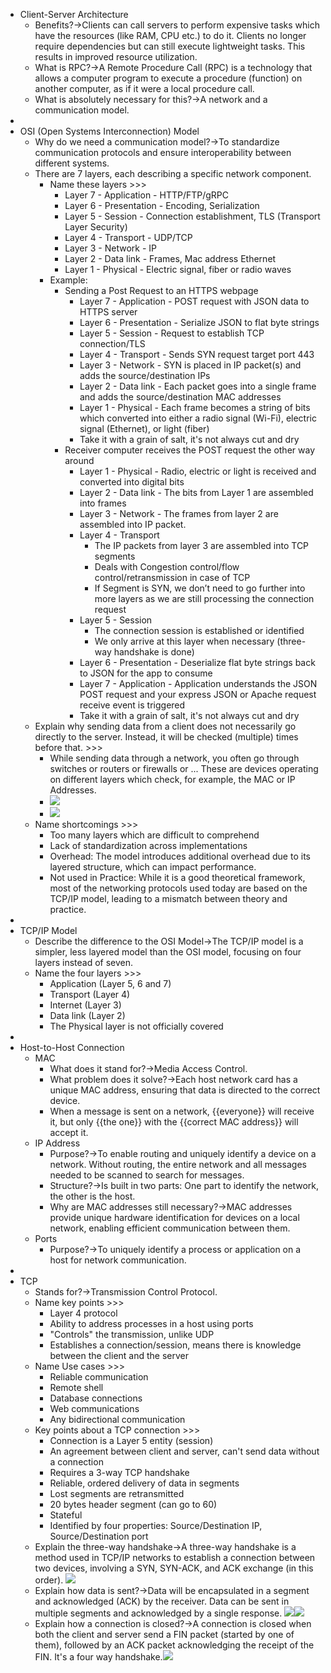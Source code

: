 - Client-Server Architecture
    - Benefits?→Clients can call servers to perform expensive tasks which have the resources (like RAM, CPU etc.) to do it. Clients no longer require dependencies but can still execute lightweight tasks. This results in improved resource utilization.
    - What is RPC?→A Remote Procedure Call (RPC) is a technology that allows a computer program to execute a procedure (function) on another computer, as if it were a local procedure call.
    - What is absolutely necessary for this?→A network and a communication model.
- 
- OSI (Open Systems Interconnection) Model
    - Why do we need a communication model?→To standardize communication protocols and ensure interoperability between different systems.
    - There are 7 layers, each describing a specific network component. 
        - Name these layers >>>
            - Layer 7 - Application - HTTP/FTP/gRPC
            - Layer 6 - Presentation - Encoding, Serialization
            - Layer 5 - Session - Connection establishment, TLS (Transport Layer Security)
            - Layer 4 - Transport - UDP/TCP
            - Layer 3 - Network - IP
            - Layer 2 - Data link - Frames, Mac address Ethernet
            - Layer 1 - Physical - Electric signal, fiber or radio waves
        - Example:
            - Sending a Post Request to an HTTPS webpage
                - Layer 7 - Application - POST request with JSON data to HTTPS server
                - Layer 6 - Presentation - Serialize JSON to flat byte strings
                - Layer 5 - Session - Request to establish TCP connection/TLS
                - Layer 4 - Transport - Sends SYN request target port 443
                - Layer 3 - Network - SYN is placed in IP packet(s) and adds the source/destination IPs
                - Layer 2 - Data link - Each packet goes into a single frame and adds the source/destination MAC addresses
                - Layer 1 - Physical - Each frame becomes a string of bits which converted into either a radio signal (Wi-Fi), electric signal (Ethernet), or light (fiber)
                - Take it with a grain of salt, it's not always cut and dry
            - Receiver computer receives the POST request the other way around
                - Layer 1 - Physical - Radio, electric or light is received and converted into digital bits
                - Layer 2 - Data link - The bits from Layer 1 are assembled into frames
                - Layer 3 - Network - The frames from layer 2 are assembled into IP packet.
                - Layer 4 - Transport
                    - The IP packets from layer 3 are assembled into TCP segments
                    - Deals with Congestion control/flow control/retransmission in case of TCP
                    - If Segment is SYN, we don’t need to go further into more layers as we are still processing the connection request
                - Layer 5 - Session
                    - The connection session is established or identified
                    - We only arrive at this layer when necessary (three-way handshake is done)
                - Layer 6 - Presentation - Deserialize flat byte strings back to JSON for the app to consume
                - Layer 7 - Application - Application understands the JSON POST request and your express JSON or Apache request receive event is triggered
                - Take it with a grain of salt, it's not always cut and dry
    - Explain why sending data from a client does not necessarily go directly to the server. Instead, it will be checked (multiple) times before that. >>>
        - While sending data through a network, you often go through switches or routers or firewalls or ... These are devices operating on different layers which check, for example, the MAC or IP Addresses. 
        - ![](https://remnote-user-data.s3.amazonaws.com/YQjxOiiBu1EyAUrG0zyML1pe1yqL2S3ucF2pxw-xrL3i4XTL65iJRxC3aDireRaoBB1r0nBBE0ML3Rq6iI8a_oJF3ww0qtmevInbbcPXsFq1J48n5_wUYnupTdNns1OE.png)
        - ![](https://remnote-user-data.s3.amazonaws.com/f8AYm4U5IYVcPNKCvg-jQEHNJwK0RbwO_LIaPERN2MDLCyQD7qWReImPrzcn8xCuxHOI2Z1xjIg6FzYQidSHLrbgd5LsmUIZCJMcIIF4m4E9rF1xareM9bC7FDYn5aZH.png)
    - Name shortcomings >>>
        - Too many layers which are difficult to comprehend 
        - Lack of standardization across implementations
        - Overhead: The model introduces additional overhead due to its layered structure, which can impact performance.
        - Not used in Practice: While it is a good theoretical framework, most of the networking protocols used today are based on the TCP/IP model, leading to a mismatch between theory and practice.
- 
- TCP/IP Model
    - Describe the difference to the OSI Model→The TCP/IP model is a simpler, less layered model than the OSI model, focusing on four layers instead of seven. 
    - Name the four layers >>>
        - Application (Layer 5, 6 and 7)
        - Transport (Layer 4)
        - Internet (Layer 3)
        - Data link (Layer 2)
        - The Physical layer is not officially covered
- 
- Host-to-Host Connection
    - MAC
        - What does it stand for?→Media Access Control.
        - What problem does it solve?→Each host network card has a unique MAC address, ensuring that data is directed to the correct device.
        - When a message is sent on a network, {{everyone}} will receive it, but only {{the one}} with the {{correct MAC address}} will accept it.
    - IP Address
        - Purpose?→To enable routing and uniquely identify a device on a network. Without routing, the entire network and all messages needed to be scanned to search for messages.  
        - Structure?→Is built in two parts: One part to identify the network, the other is the host.
        - Why are MAC addresses still necessary?→MAC addresses provide unique hardware identification for devices on a local network, enabling efficient communication between them.
    - Ports
        - Purpose?→To uniquely identify a process or application on a host for network communication.
- 
- TCP
    - Stands for?→Transmission Control Protocol.
    - Name key points >>>
        - Layer 4 protocol
        - Ability to address processes in a host using ports
        - "Controls" the transmission, unlike UDP
        - Establishes a connection/session, means there is knowledge between the client and the server
    - Name Use cases >>>
        - Reliable communication
        - Remote shell
        - Database connections
        - Web communications
        - Any bidirectional communication
    - Key points about a TCP connection >>>
        - Connection is a Layer 5 entity (session)
        - An agreement between client and server, can't send data without a connection
        - Requires a 3-way TCP handshake
        - Reliable, ordered delivery of data in segments
        - Lost segments are retransmitted
        - 20 bytes header segment (can go to 60)
        - Stateful
        - Identified by four properties: Source/Destination IP, Source/Destination port
    - Explain the three-way handshake→A three-way handshake is a method used in TCP/IP networks to establish a connection between two devices, involving a SYN, SYN-ACK, and ACK exchange (in this order). ![](https://remnote-user-data.s3.amazonaws.com/o8vmPD2btd3KImkMciE9N-n5bv6izNBo_d52qiY6I22-xAChoKsz4rkyZ_7WWr6saaKxFTykm4z0szRuPyg96CLmoi9Nk6ZHmviX32y3vGYsIQw8eptxE_Kb243_jUvw.png)
    - Explain how data is sent?→Data will be encapsulated in a segment and acknowledged (ACK) by the receiver. Data can be sent in multiple segments and acknowledged by a single response.
 ![](https://remnote-user-data.s3.amazonaws.com/fvO61cuEqmrPQWh5kZqfatjr7un08FvLeFMhQfpLMryDuczR8BmWlgcW63n_UdhwFuqnSYxbejaEQaiEthLTpup8TSqxpmqwlI17z4qmSnz8zE1LA_xDrEDh0bN5vx6O.png)![](https://remnote-user-data.s3.amazonaws.com/rku2UFd4Szt0dFMyyvn08P5NZEcNwG-IG8lhWstLd5YGMwE_-1pBYNO0Dul-NuOH49m1QV3ie3Veday_JcJwmwxKsis8O6DfY5AWy6Jjnp0a041BsIu_JzWJK7up4mQ2.png)
    - Explain how a connection is closed?→A connection is closed when both the client and server send a FIN packet (started by one of them), followed by an ACK packet acknowledging the receipt of the FIN. It's a four way handshake.![](https://remnote-user-data.s3.amazonaws.com/1Rrujy2vh4UoB_8hXBgqoKOMrmFCGisj0SCRt4qWRQ-8UhNY3fa5BPjSPN8JP9VIpPAThV4GVFlWAuzM5TxXVpFy0aynZE8xl1WqY7mBwOpV9HSX1ZUI0XgB57kPv-hY.png)

